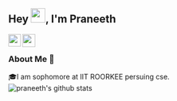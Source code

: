  ## Hey <img src="https://github.com/TheDudeThatCode/TheDudeThatCode/blob/master/Assets/Hi.gif" width="29px">, I'm Praneeth

<a href="https://www.linkedin.com/in/venkat-praneeth-reddy-46ab6a1ba/ "><img align="left" width="25px" src="https://cdn.jsdelivr.net/npm/simple-icons@v3/icons/linkedin.svg"  /></a>
<a href="mailto:bvpraneeth6116@gmail.com.com">
  <img align="left" width="26px" src="https://cdn.jsdelivr.net/npm/simple-icons@v3/icons/gmail.svg" /></a>
  <br />
### About Me 🚀
🎓I am sophomore at IIT ROORKEE persuing cse.
<br />
![praneeth's github stats](https://github-readme-stats.vercel.app/api?username=praneeth6116&show_icons=true&hide_border=true)

